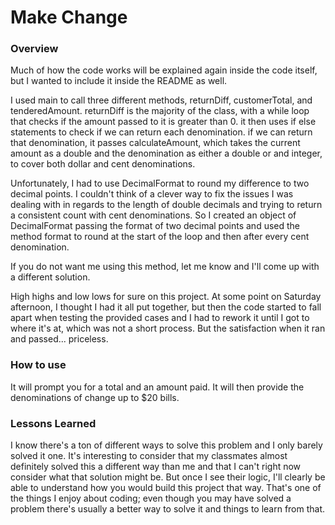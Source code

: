 # Make Change

### Overview

Much of how the code works will be explained again inside the code itself, but
I wanted to include it inside the README as well.

I used main to call three different methods, returnDiff, customerTotal, and
tenderedAmount. returnDiff is the majority of the class, with a while loop that
checks if the amount passed to it is greater than 0. it then uses if else
statements to check if we can return each denomination. if we can return that
denomination, it passes calculateAmount, which takes the current amount as a
double and the denomination as either a double or and integer, to cover both
dollar and cent denominations.

Unfortunately, I had to use DecimalFormat to round my difference to two decimal
points. I couldn't think of a clever way to fix the issues I was dealing with
in regards to the length of double decimals and trying to return a consistent
count with cent denominations. So I created an object of DecimalFormat passing the
format of two decimal points and used the method format to round at the start of the
loop and then after every cent denomination.

If you do not want me using this method, let me know and I'll come up with a
different solution.

High highs and low lows for sure on this project. At some point on Saturday afternoon,
I thought I had it all put together, but then the code started to fall apart
when testing the provided cases and I had to rework it until I got to where it's at,
which was not a short process. But the satisfaction when it ran and passed... priceless.

### How to use

It will prompt you for a total and an amount paid. It will then provide the
denominations of change up to $20 bills.


### Lessons Learned
I know there's a ton of different ways to solve this problem and I only barely
solved it one. It's interesting to consider that my classmates almost definitely
solved this a different way than me and that I can't right now consider what that
solution might be. But once I see their logic, I'll clearly be able to understand
how you would build this project that way. That's one of the things I enjoy about
coding; even though you may have solved a problem there's usually a better way to
solve it and things to learn from that. 
